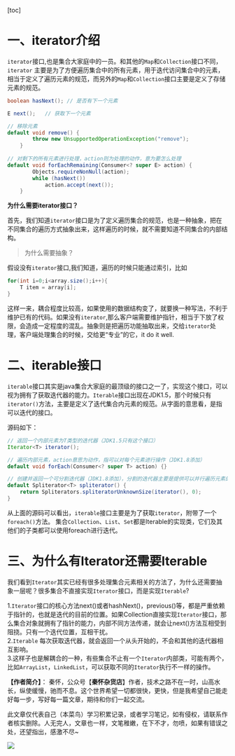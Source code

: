 [toc]
# 一、iterator介绍
`iterator`接口,也是集合大家庭中的一员。和其他的`Map`和`Collection`接口不同，`iterator` 主要是为了方便遍历集合中的所有元素，用于迭代访问集合中的元素，相当于定义了遍历元素的规范，而另外的`Map`和`Collection`接口主要是定义了存储元素的规范。  
```java
boolean hasNext(); // 是否有下一个元素

E next();   // 获取下一个元素

// 移除元素
default void remove() {
        throw new UnsupportedOperationException("remove");
    }
    
// 对剩下的所有元素进行处理，action则为处理的动作，意为要怎么处理
default void forEachRemaining(Consumer<? super E> action) {
        Objects.requireNonNull(action);
        while (hasNext())
            action.accept(next());
    }
```

**为什么需要iterator接口？**

首先，我们知道`iterator`接口是为了定义遍历集合的规范，也是一种抽象，把在不同集合的遍历方式抽象出来，这样遍历的时候，就不需要知道不同集合的内部结构。  

> 为什么需要抽象？

假设没有`iterator`接口,我们知道，遍历的时候只能通过索引，比如
```java
for(int i=0;i<array.size();i++){
    T item = array[i];
}
```
这样一来，耦合程度比较高，如果使用的数据结构变了，就要换一种写法，不利于维护已有的代码。如果没有`iterator`,那么客户端需要维护指针，相当于下放了权限，会造成一定程度的混乱。抽象则是把遍历功能抽取出来，交给`iterator`处理，客户端处理集合的时候，交给更“专业”的它，it do it well.

# 二、iterable接口
`iterable`接口其实是java集合大家庭的最顶级的接口之一了，实现这个接口，可以视为拥有了获取迭代器的能力。`Iterable`接口出现在JDK1.5，那个时候只有`iterator()`方法，主要是定义了迭代集合内元素的规范。从字面的意思看，是指可以迭代的接口。

源码如下：
```java
// 返回一个内部元素为T类型的迭代器（JDK1.5只有这个接口）
Iterator<T> iterator();

// 遍历内部元素，action意思为动作，指可以对每个元素进行操作（JDK1.8添加）
default void forEach(Consumer<? super T> action) {}

// 创建并返回一个可分割迭代器（JDK1.8添加），分割的迭代器主要是提供可以并行遍历元素的迭代器，可以适应现在cpu多核的能力，加快速度。
default Spliterator<T> spliterator() {
    return Spliterators.spliteratorUnknownSize(iterator(), 0);
}
```
从上面的源码可以看出，`iterable`接口主要是为了获取`iterator`，附带了一个`foreach()`方法。
集合`Collection`、`List`、`Set`都是Iterable的实现类，它们及其他们的子类都可以使用foreach进行迭代。


# 三、为什么有Iterator还需要Iterable
我们看到`Iterator`其实已经有很多处理集合元素相关的方法了，为什么还需要抽象一层呢？很多集合不直接实现`Iterator`接口，而是实现`Iterable`?

1.`Iterator`接口的核心方法next()或者hashNext()，previous()等，都是严重依赖于指针的，也就是迭代的目前的位置。如果Collection直接实现`Iterator`接口，那么集合对象就拥有了指针的能力，内部不同方法传递，就会让next()方法互相受到阻挠。只有一个迭代位置，互相干扰。  
2.`Iterable` 每次获取迭代器，就会返回一个从头开始的，不会和其他的迭代器相互影响。  
3.这样子也是解耦合的一种，有些集合不止有一个`Iterator`内部类，可能有两个，比如`ArrayList`，`LinkedList`，可以获取不同的`Iterator`执行不一样的操作。


**【作者简介】**：
秦怀，公众号【**秦怀杂货店**】作者，技术之路不在一时，山高水长，纵使缓慢，驰而不息。这个世界希望一切都很快，更快，但是我希望自己能走好每一步，写好每一篇文章，期待和你们一起交流。

此文章仅代表自己（本菜鸟）学习积累记录，或者学习笔记，如有侵权，请联系作者核实删除。人无完人，文章也一样，文笔稚嫩，在下不才，勿喷，如果有错误之处，还望指出，感激不尽~ 


![](https://markdownpicture.oss-cn-qingdao.aliyuncs.com/blog/20201012000828.png)